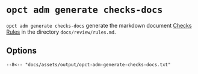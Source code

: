 # `opct adm generate checks-docs`

`opct adm generate checks-docs` generate the markdown document [Checks Rules](../../review/rules.md) in the directory `docs/review/rules.md`.

## Options

```txt
--8<-- "docs/assets/output/opct-adm-generate-checks-docs.txt"
```
